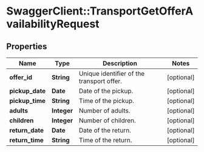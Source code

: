 # SwaggerClient::TransportGetOfferAvailabilityRequest

## Properties
Name | Type | Description | Notes
------------ | ------------- | ------------- | -------------
**offer_id** | **String** | Unique identifier of the transport offer. | [optional] 
**pickup_date** | **Date** | Date of the pickup. | [optional] 
**pickup_time** | **String** | Time of the pickup. | [optional] 
**adults** | **Integer** | Number of adults. | [optional] 
**children** | **Integer** | Number of children. | [optional] 
**return_date** | **Date** | Date of the return. | [optional] 
**return_time** | **String** | Time of the return. | [optional] 

